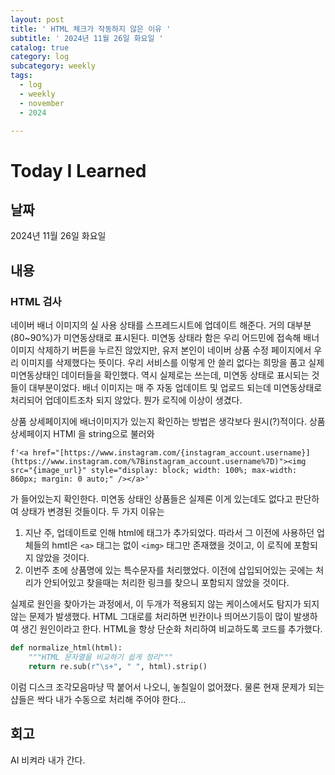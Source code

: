 ```yaml
---
layout: post
title: ' HTML 체크가 작동하지 않은 이유 '
subtitle: ' 2024년 11월 26일 화요일 '
catalog: true
category: log
subcategory: weekly
tags:
  - log
  - weekly
  - november
  - 2024

---
```

# Today I Learned

## 날짜

2024년 11월 26일 화요일

## 내용

### HTML 검사

네이버 배너 이미지의 실 사용 상태를 스프레드시트에 업데이트 해준다. 거의 대부분(80~90%)가 미연동상태로 표시된다. 미연동 상태라 함은 우리 어드민에 접속해 배너이미지 삭제하기 버튼을 누르진 않았지만, 유저 본인이 네이버 상품 수정 페이지에서 우리 이미지를 삭제했다는 뜻이다. 우리 서비스를 이렇게 안 쓸리 없다는 희망을 품고 실제 미연동상태인 데이터들을 확인했다. 역시 실제로는 쓰는데, 미연동 상태로 표시되는 것들이 대부분이었다. 배너 이미지는 매 주 자동 업데이트 및 업로드 되는데 미연동상태로 처리되어 업데이트조차 되지 않았다. 뭔가 로직에 이상이 생겼다.

 상품 상세페이지에 배너이미지가 있는지 확인하는 방법은 생각보다 원시(?)적이다. 상품 상세페이지 HTMl 을 string으로 불러와 

`f'<a href="[https://www.instagram.com/{instagram_account.username}](https://www.instagram.com/%7Binstagram_account.username%7D)"><img src="{image_url}" style="display: block; width: 100%; max-width: 860px; margin: 0 auto;" /></a>'` 

가 들어있는지 확인한다. 미연동 상태인 상품들은 실제론 이게 있는데도 없다고 판단하여 상태가 변경된 것들이다. 두 가지 이유는

1. 지난 주, 업데이트로 인해 html에 <a> 태그가 추가되었다. 따라서 그 이전에 사용하던 업체들의 hmtl은 `<a>` 태그는 없이 `<img>` 태그만 존재했을 것이고, 이 로직에 포함되지 않았을 것이다.
2. 이번주 초에 상품명에 있는 특수문자를 처리했었다. 이전에 삽입되어있는 곳에는 처리가 안되어있고 찾을때는 처리한 링크를 찾으니 포함되지 않았을 것이다.

실제로 원인을 찾아가는 과정에서, 이 두개가 적용되지 않는 케이스에서도 탐지가 되지 않는 문제가 발생했다. HTML 그대로를 처리하면 빈칸이나 띄어쓰기등이 많이 발생하여 생긴 원인이라고 한다. HTML을 항상 단순화 처리하여 비교하도록 코드를 추가했다.

```python
def normalize_html(html):
    """HTML 문자열을 비교하기 쉽게 정리"""
    return re.sub(r"\s+", " ", html).strip()
```

이럼 디스크 조각모음마냥 딱 붙어서 나오니, 놓칠일이 없어졌다. 물론 현재 문제가 되는 샵들은 싹다 내가 수동으로 처리해 주어야 한다… 

## 회고

AI 비켜라 내가 간다.